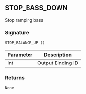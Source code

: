 ## STOP\_BASS\_DOWN
Stop ramping bass 


### Signature

`STOP_BALANCE_UP ()`


| Parameter | Description |
| --- | --- |
| int | Output Binding ID |


### Returns

`None`